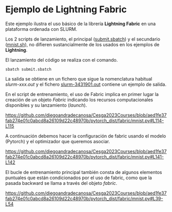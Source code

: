# Ejemplo de Lightning Fabric

Este ejemplo ilustra el uso básico de la librería **Lightning Fabric** en una plataforma ordenada con SLURM.

Los 2 scripts de lanzamiento, el principal ([submit.sbatch](https://github.com/diegoandradecanosa/Cesga2023Courses/blob/main/pytorch_dist/fabric/submit.sbatch)) 
y el secundario ([mnist.sh](https://github.com/diegoandradecanosa/Cesga2023Courses/blob/main/pytorch_dist/fabric/mnist.sh)), 
no difieren sustancialmente de los usados en los ejemplos de **Lightning**.

El lanzamiento del código se realiza con el comando.
```
sbatch submit.sbatch
```

La salida se obtiene en un fichero que sigue la nomenclatura habitual *slurm-xxx.out* y el fichero [slurm-3431901.out](https://github.com/diegoandradecanosa/Cesga2023Courses/blob/main/pytorch_dist/fabric/slurm-3431902.out) 
contiene un ejemplo de salida.

En el script de entrenamiento, el uso de Fabric implica en primer lugar la creación de un objeto *Fabric* indicando los recursos computacionales disponibles
y su lanzamiento (*launch*).

https://github.com/diegoandradecanosa/Cesga2023Courses/blob/aed1fe37fab274e01c0abcd8a26109d22c48970b/pytorch_dist/fabric/mnist.py#L114-L115

A continuación debemos hacer la configuración de fabric usando el modelo (Pytorch) y el optimizador que queremos asociar.

https://github.com/diegoandradecanosa/Cesga2023Courses/blob/aed1fe37fab274e01c0abcd8a26109d22c48970b/pytorch_dist/fabric/mnist.py#L141-L142

El bucle de entrenamiento principal también consta de algunos elementos puntuales que están condicionados por el uso de fabric, como que la pasada backward
se llama a través del objeto *fabric*.

https://github.com/diegoandradecanosa/Cesga2023Courses/blob/aed1fe37fab274e01c0abcd8a26109d22c48970b/pytorch_dist/fabric/mnist.py#L39-L54









